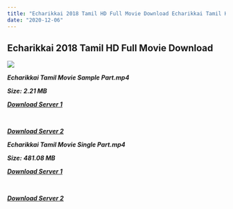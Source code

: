 ```yaml
---
title: "Echarikkai 2018 Tamil HD Full Movie Download Echarikkai Tamil HD Movie Download"
date: "2020-12-06"
---
```


## Echarikkai 2018 Tamil HD Full Movie Download

![](https://images.moviebuff.com/d135d7b6-eade-4718-afd2-79a67e61a7a7?w=1000)

**_Echarikkai Tamil Movie Sample Part.mp4_**

**_Size:_** **_2.21 MB_**

**_[Download Server 1](http://p1.wetransfer.vip/files/Tamil{525e4ed8fa01f01a9103e1e2d0de788082fff3ddd3718eaf08f87fc8fd9b0ee6}20Movies/Tamil{525e4ed8fa01f01a9103e1e2d0de788082fff3ddd3718eaf08f87fc8fd9b0ee6}202018{525e4ed8fa01f01a9103e1e2d0de788082fff3ddd3718eaf08f87fc8fd9b0ee6}20Movies/Echarikkai{525e4ed8fa01f01a9103e1e2d0de788082fff3ddd3718eaf08f87fc8fd9b0ee6}20Idhu{525e4ed8fa01f01a9103e1e2d0de788082fff3ddd3718eaf08f87fc8fd9b0ee6}20Manithargal{525e4ed8fa01f01a9103e1e2d0de788082fff3ddd3718eaf08f87fc8fd9b0ee6}20Nadamadum{525e4ed8fa01f01a9103e1e2d0de788082fff3ddd3718eaf08f87fc8fd9b0ee6}20Idam{525e4ed8fa01f01a9103e1e2d0de788082fff3ddd3718eaf08f87fc8fd9b0ee6}20(2018)/Echarikkai{525e4ed8fa01f01a9103e1e2d0de788082fff3ddd3718eaf08f87fc8fd9b0ee6}20Idhu{525e4ed8fa01f01a9103e1e2d0de788082fff3ddd3718eaf08f87fc8fd9b0ee6}20Manithargal{525e4ed8fa01f01a9103e1e2d0de788082fff3ddd3718eaf08f87fc8fd9b0ee6}20Nadamadum{525e4ed8fa01f01a9103e1e2d0de788082fff3ddd3718eaf08f87fc8fd9b0ee6}20Idam{525e4ed8fa01f01a9103e1e2d0de788082fff3ddd3718eaf08f87fc8fd9b0ee6}20(2018){525e4ed8fa01f01a9103e1e2d0de788082fff3ddd3718eaf08f87fc8fd9b0ee6}20HDRip/Echarikkai{525e4ed8fa01f01a9103e1e2d0de788082fff3ddd3718eaf08f87fc8fd9b0ee6}20Idhu{525e4ed8fa01f01a9103e1e2d0de788082fff3ddd3718eaf08f87fc8fd9b0ee6}20Manithargal{525e4ed8fa01f01a9103e1e2d0de788082fff3ddd3718eaf08f87fc8fd9b0ee6}20Nadamadum{525e4ed8fa01f01a9103e1e2d0de788082fff3ddd3718eaf08f87fc8fd9b0ee6}20Idam{525e4ed8fa01f01a9103e1e2d0de788082fff3ddd3718eaf08f87fc8fd9b0ee6}20(2018){525e4ed8fa01f01a9103e1e2d0de788082fff3ddd3718eaf08f87fc8fd9b0ee6}20Sample{525e4ed8fa01f01a9103e1e2d0de788082fff3ddd3718eaf08f87fc8fd9b0ee6}20(640x360).mp4)_**

**_[  
](http://p1.wetransfer.vip/files/Tamil{525e4ed8fa01f01a9103e1e2d0de788082fff3ddd3718eaf08f87fc8fd9b0ee6}20Movies/Tamil{525e4ed8fa01f01a9103e1e2d0de788082fff3ddd3718eaf08f87fc8fd9b0ee6}202018{525e4ed8fa01f01a9103e1e2d0de788082fff3ddd3718eaf08f87fc8fd9b0ee6}20Movies/Echarikkai{525e4ed8fa01f01a9103e1e2d0de788082fff3ddd3718eaf08f87fc8fd9b0ee6}20Idhu{525e4ed8fa01f01a9103e1e2d0de788082fff3ddd3718eaf08f87fc8fd9b0ee6}20Manithargal{525e4ed8fa01f01a9103e1e2d0de788082fff3ddd3718eaf08f87fc8fd9b0ee6}20Nadamadum{525e4ed8fa01f01a9103e1e2d0de788082fff3ddd3718eaf08f87fc8fd9b0ee6}20Idam{525e4ed8fa01f01a9103e1e2d0de788082fff3ddd3718eaf08f87fc8fd9b0ee6}20(2018)/Echarikkai{525e4ed8fa01f01a9103e1e2d0de788082fff3ddd3718eaf08f87fc8fd9b0ee6}20Idhu{525e4ed8fa01f01a9103e1e2d0de788082fff3ddd3718eaf08f87fc8fd9b0ee6}20Manithargal{525e4ed8fa01f01a9103e1e2d0de788082fff3ddd3718eaf08f87fc8fd9b0ee6}20Nadamadum{525e4ed8fa01f01a9103e1e2d0de788082fff3ddd3718eaf08f87fc8fd9b0ee6}20Idam{525e4ed8fa01f01a9103e1e2d0de788082fff3ddd3718eaf08f87fc8fd9b0ee6}20(2018){525e4ed8fa01f01a9103e1e2d0de788082fff3ddd3718eaf08f87fc8fd9b0ee6}20HDRip/Echarikkai{525e4ed8fa01f01a9103e1e2d0de788082fff3ddd3718eaf08f87fc8fd9b0ee6}20Idhu{525e4ed8fa01f01a9103e1e2d0de788082fff3ddd3718eaf08f87fc8fd9b0ee6}20Manithargal{525e4ed8fa01f01a9103e1e2d0de788082fff3ddd3718eaf08f87fc8fd9b0ee6}20Nadamadum{525e4ed8fa01f01a9103e1e2d0de788082fff3ddd3718eaf08f87fc8fd9b0ee6}20Idam{525e4ed8fa01f01a9103e1e2d0de788082fff3ddd3718eaf08f87fc8fd9b0ee6}20(2018){525e4ed8fa01f01a9103e1e2d0de788082fff3ddd3718eaf08f87fc8fd9b0ee6}20Sample{525e4ed8fa01f01a9103e1e2d0de788082fff3ddd3718eaf08f87fc8fd9b0ee6}20(640x360).mp4)_**

**_[Download Server 2](http://p1.wetransfer.vip/files/Tamil{525e4ed8fa01f01a9103e1e2d0de788082fff3ddd3718eaf08f87fc8fd9b0ee6}20Movies/Tamil{525e4ed8fa01f01a9103e1e2d0de788082fff3ddd3718eaf08f87fc8fd9b0ee6}202018{525e4ed8fa01f01a9103e1e2d0de788082fff3ddd3718eaf08f87fc8fd9b0ee6}20Movies/Echarikkai{525e4ed8fa01f01a9103e1e2d0de788082fff3ddd3718eaf08f87fc8fd9b0ee6}20Idhu{525e4ed8fa01f01a9103e1e2d0de788082fff3ddd3718eaf08f87fc8fd9b0ee6}20Manithargal{525e4ed8fa01f01a9103e1e2d0de788082fff3ddd3718eaf08f87fc8fd9b0ee6}20Nadamadum{525e4ed8fa01f01a9103e1e2d0de788082fff3ddd3718eaf08f87fc8fd9b0ee6}20Idam{525e4ed8fa01f01a9103e1e2d0de788082fff3ddd3718eaf08f87fc8fd9b0ee6}20(2018)/Echarikkai{525e4ed8fa01f01a9103e1e2d0de788082fff3ddd3718eaf08f87fc8fd9b0ee6}20Idhu{525e4ed8fa01f01a9103e1e2d0de788082fff3ddd3718eaf08f87fc8fd9b0ee6}20Manithargal{525e4ed8fa01f01a9103e1e2d0de788082fff3ddd3718eaf08f87fc8fd9b0ee6}20Nadamadum{525e4ed8fa01f01a9103e1e2d0de788082fff3ddd3718eaf08f87fc8fd9b0ee6}20Idam{525e4ed8fa01f01a9103e1e2d0de788082fff3ddd3718eaf08f87fc8fd9b0ee6}20(2018){525e4ed8fa01f01a9103e1e2d0de788082fff3ddd3718eaf08f87fc8fd9b0ee6}20HDRip/Echarikkai{525e4ed8fa01f01a9103e1e2d0de788082fff3ddd3718eaf08f87fc8fd9b0ee6}20Idhu{525e4ed8fa01f01a9103e1e2d0de788082fff3ddd3718eaf08f87fc8fd9b0ee6}20Manithargal{525e4ed8fa01f01a9103e1e2d0de788082fff3ddd3718eaf08f87fc8fd9b0ee6}20Nadamadum{525e4ed8fa01f01a9103e1e2d0de788082fff3ddd3718eaf08f87fc8fd9b0ee6}20Idam{525e4ed8fa01f01a9103e1e2d0de788082fff3ddd3718eaf08f87fc8fd9b0ee6}20(2018){525e4ed8fa01f01a9103e1e2d0de788082fff3ddd3718eaf08f87fc8fd9b0ee6}20Sample{525e4ed8fa01f01a9103e1e2d0de788082fff3ddd3718eaf08f87fc8fd9b0ee6}20(640x360).mp4)_**

**_Echarikkai Tamil Movie Single Part.mp4_**

**_Size:_** **_481.08 MB_**

**_[Download Server 1](http://p1.wetransfer.vip/files/Tamil{525e4ed8fa01f01a9103e1e2d0de788082fff3ddd3718eaf08f87fc8fd9b0ee6}20Movies/Tamil{525e4ed8fa01f01a9103e1e2d0de788082fff3ddd3718eaf08f87fc8fd9b0ee6}202018{525e4ed8fa01f01a9103e1e2d0de788082fff3ddd3718eaf08f87fc8fd9b0ee6}20Movies/Echarikkai{525e4ed8fa01f01a9103e1e2d0de788082fff3ddd3718eaf08f87fc8fd9b0ee6}20Idhu{525e4ed8fa01f01a9103e1e2d0de788082fff3ddd3718eaf08f87fc8fd9b0ee6}20Manithargal{525e4ed8fa01f01a9103e1e2d0de788082fff3ddd3718eaf08f87fc8fd9b0ee6}20Nadamadum{525e4ed8fa01f01a9103e1e2d0de788082fff3ddd3718eaf08f87fc8fd9b0ee6}20Idam{525e4ed8fa01f01a9103e1e2d0de788082fff3ddd3718eaf08f87fc8fd9b0ee6}20(2018)/Echarikkai{525e4ed8fa01f01a9103e1e2d0de788082fff3ddd3718eaf08f87fc8fd9b0ee6}20Idhu{525e4ed8fa01f01a9103e1e2d0de788082fff3ddd3718eaf08f87fc8fd9b0ee6}20Manithargal{525e4ed8fa01f01a9103e1e2d0de788082fff3ddd3718eaf08f87fc8fd9b0ee6}20Nadamadum{525e4ed8fa01f01a9103e1e2d0de788082fff3ddd3718eaf08f87fc8fd9b0ee6}20Idam{525e4ed8fa01f01a9103e1e2d0de788082fff3ddd3718eaf08f87fc8fd9b0ee6}20(2018){525e4ed8fa01f01a9103e1e2d0de788082fff3ddd3718eaf08f87fc8fd9b0ee6}20HDRip/Echarikkai{525e4ed8fa01f01a9103e1e2d0de788082fff3ddd3718eaf08f87fc8fd9b0ee6}20Idhu{525e4ed8fa01f01a9103e1e2d0de788082fff3ddd3718eaf08f87fc8fd9b0ee6}20Manithargal{525e4ed8fa01f01a9103e1e2d0de788082fff3ddd3718eaf08f87fc8fd9b0ee6}20Nadamadum{525e4ed8fa01f01a9103e1e2d0de788082fff3ddd3718eaf08f87fc8fd9b0ee6}20Idam{525e4ed8fa01f01a9103e1e2d0de788082fff3ddd3718eaf08f87fc8fd9b0ee6}20(2018){525e4ed8fa01f01a9103e1e2d0de788082fff3ddd3718eaf08f87fc8fd9b0ee6}20Single{525e4ed8fa01f01a9103e1e2d0de788082fff3ddd3718eaf08f87fc8fd9b0ee6}20Part{525e4ed8fa01f01a9103e1e2d0de788082fff3ddd3718eaf08f87fc8fd9b0ee6}20(640x360).mp4)_**

**_[  
](http://p1.wetransfer.vip/files/Tamil{525e4ed8fa01f01a9103e1e2d0de788082fff3ddd3718eaf08f87fc8fd9b0ee6}20Movies/Tamil{525e4ed8fa01f01a9103e1e2d0de788082fff3ddd3718eaf08f87fc8fd9b0ee6}202018{525e4ed8fa01f01a9103e1e2d0de788082fff3ddd3718eaf08f87fc8fd9b0ee6}20Movies/Echarikkai{525e4ed8fa01f01a9103e1e2d0de788082fff3ddd3718eaf08f87fc8fd9b0ee6}20Idhu{525e4ed8fa01f01a9103e1e2d0de788082fff3ddd3718eaf08f87fc8fd9b0ee6}20Manithargal{525e4ed8fa01f01a9103e1e2d0de788082fff3ddd3718eaf08f87fc8fd9b0ee6}20Nadamadum{525e4ed8fa01f01a9103e1e2d0de788082fff3ddd3718eaf08f87fc8fd9b0ee6}20Idam{525e4ed8fa01f01a9103e1e2d0de788082fff3ddd3718eaf08f87fc8fd9b0ee6}20(2018)/Echarikkai{525e4ed8fa01f01a9103e1e2d0de788082fff3ddd3718eaf08f87fc8fd9b0ee6}20Idhu{525e4ed8fa01f01a9103e1e2d0de788082fff3ddd3718eaf08f87fc8fd9b0ee6}20Manithargal{525e4ed8fa01f01a9103e1e2d0de788082fff3ddd3718eaf08f87fc8fd9b0ee6}20Nadamadum{525e4ed8fa01f01a9103e1e2d0de788082fff3ddd3718eaf08f87fc8fd9b0ee6}20Idam{525e4ed8fa01f01a9103e1e2d0de788082fff3ddd3718eaf08f87fc8fd9b0ee6}20(2018){525e4ed8fa01f01a9103e1e2d0de788082fff3ddd3718eaf08f87fc8fd9b0ee6}20HDRip/Echarikkai{525e4ed8fa01f01a9103e1e2d0de788082fff3ddd3718eaf08f87fc8fd9b0ee6}20Idhu{525e4ed8fa01f01a9103e1e2d0de788082fff3ddd3718eaf08f87fc8fd9b0ee6}20Manithargal{525e4ed8fa01f01a9103e1e2d0de788082fff3ddd3718eaf08f87fc8fd9b0ee6}20Nadamadum{525e4ed8fa01f01a9103e1e2d0de788082fff3ddd3718eaf08f87fc8fd9b0ee6}20Idam{525e4ed8fa01f01a9103e1e2d0de788082fff3ddd3718eaf08f87fc8fd9b0ee6}20(2018){525e4ed8fa01f01a9103e1e2d0de788082fff3ddd3718eaf08f87fc8fd9b0ee6}20Single{525e4ed8fa01f01a9103e1e2d0de788082fff3ddd3718eaf08f87fc8fd9b0ee6}20Part{525e4ed8fa01f01a9103e1e2d0de788082fff3ddd3718eaf08f87fc8fd9b0ee6}20(640x360).mp4)_**

**_[Download Server 2](http://p1.wetransfer.vip/files/Tamil{525e4ed8fa01f01a9103e1e2d0de788082fff3ddd3718eaf08f87fc8fd9b0ee6}20Movies/Tamil{525e4ed8fa01f01a9103e1e2d0de788082fff3ddd3718eaf08f87fc8fd9b0ee6}202018{525e4ed8fa01f01a9103e1e2d0de788082fff3ddd3718eaf08f87fc8fd9b0ee6}20Movies/Echarikkai{525e4ed8fa01f01a9103e1e2d0de788082fff3ddd3718eaf08f87fc8fd9b0ee6}20Idhu{525e4ed8fa01f01a9103e1e2d0de788082fff3ddd3718eaf08f87fc8fd9b0ee6}20Manithargal{525e4ed8fa01f01a9103e1e2d0de788082fff3ddd3718eaf08f87fc8fd9b0ee6}20Nadamadum{525e4ed8fa01f01a9103e1e2d0de788082fff3ddd3718eaf08f87fc8fd9b0ee6}20Idam{525e4ed8fa01f01a9103e1e2d0de788082fff3ddd3718eaf08f87fc8fd9b0ee6}20(2018)/Echarikkai{525e4ed8fa01f01a9103e1e2d0de788082fff3ddd3718eaf08f87fc8fd9b0ee6}20Idhu{525e4ed8fa01f01a9103e1e2d0de788082fff3ddd3718eaf08f87fc8fd9b0ee6}20Manithargal{525e4ed8fa01f01a9103e1e2d0de788082fff3ddd3718eaf08f87fc8fd9b0ee6}20Nadamadum{525e4ed8fa01f01a9103e1e2d0de788082fff3ddd3718eaf08f87fc8fd9b0ee6}20Idam{525e4ed8fa01f01a9103e1e2d0de788082fff3ddd3718eaf08f87fc8fd9b0ee6}20(2018){525e4ed8fa01f01a9103e1e2d0de788082fff3ddd3718eaf08f87fc8fd9b0ee6}20HDRip/Echarikkai{525e4ed8fa01f01a9103e1e2d0de788082fff3ddd3718eaf08f87fc8fd9b0ee6}20Idhu{525e4ed8fa01f01a9103e1e2d0de788082fff3ddd3718eaf08f87fc8fd9b0ee6}20Manithargal{525e4ed8fa01f01a9103e1e2d0de788082fff3ddd3718eaf08f87fc8fd9b0ee6}20Nadamadum{525e4ed8fa01f01a9103e1e2d0de788082fff3ddd3718eaf08f87fc8fd9b0ee6}20Idam{525e4ed8fa01f01a9103e1e2d0de788082fff3ddd3718eaf08f87fc8fd9b0ee6}20(2018){525e4ed8fa01f01a9103e1e2d0de788082fff3ddd3718eaf08f87fc8fd9b0ee6}20Single{525e4ed8fa01f01a9103e1e2d0de788082fff3ddd3718eaf08f87fc8fd9b0ee6}20Part{525e4ed8fa01f01a9103e1e2d0de788082fff3ddd3718eaf08f87fc8fd9b0ee6}20(640x360).mp4)_**
